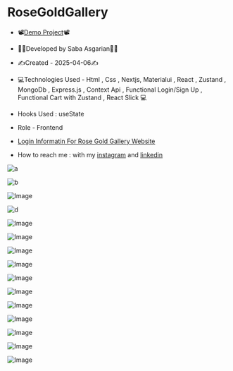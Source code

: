 
# RoseGoldGallery 



 

- 📽[Demo Project](https://rose-gold-xi.vercel.app/)📽
- 👩‍💻Developed by Saba Asgarian👩‍💻

- ✍Created - 2025-04-06✍

- 💻Technologies Used - Html , Css , Nextjs, Materialui , React , Zustand , MongoDb , Express.js , Context Api , Functional Login/Sign Up , Functional Cart with Zustand , React Slick 💻

- Hooks Used : useState 

- Role - Frontend
- [Login Informatin For Rose Gold Gallery Website ](https://github.com/user-attachments/files/19922018/Login.txt)


- How to reach me : with my [instagram](https://www.instagram.com/saba_asgarian_web?igsh=M2Z2dTU3cHFmeW1o&utm_source=qr) and [linkedin](https://www.linkedin.com/in/saba-asgarian-69161088?utm_source=share&utm_campaign=share_via&utm_content=profile&utm_medium=ios_app) 

![a](https://github.com/user-attachments/assets/865fd3ed-5281-47c1-b755-72131628db95)

![b](https://github.com/user-attachments/assets/411f32aa-ade2-456d-bf26-153d79621b9a)

![Image](https://github.com/user-attachments/assets/2b481813-0f66-4096-be76-7e6961e4c751)


![d](https://github.com/user-attachments/assets/11c13f25-8106-4203-9369-0d2bec63b137)


![Image](https://github.com/user-attachments/assets/565bced0-2e80-46b4-af2a-645e9f415b64)

![Image](https://github.com/user-attachments/assets/2cc78f23-dc1f-488a-991e-108d28fcfe4c)

![Image](https://github.com/user-attachments/assets/23e0a876-75df-4e3f-9387-2e89ec98db0c)

![Image](https://github.com/user-attachments/assets/bd29d04e-7d6a-43ec-8408-a84363ed1c6f)

![Image](https://github.com/user-attachments/assets/9ec0524a-573c-4072-8213-f61392a19610)

![Image](https://github.com/user-attachments/assets/2353b820-5317-4c98-9ad9-63527f3a1ea1)

![Image](https://github.com/user-attachments/assets/0e3b2356-7b83-4337-bb65-c6dda928c4ba)

![Image](https://github.com/user-attachments/assets/f95b17a2-9e69-460c-a706-a0df8fdccfa0)

![Image](https://github.com/user-attachments/assets/99b71a60-87ab-472d-b17f-0d1be7d3b776)

![Image](https://github.com/user-attachments/assets/2c030d15-2e9e-4b30-9e66-5f1bf9ae4bfb)

![Image](https://github.com/user-attachments/assets/6bf3ec91-a356-4850-a9da-e10d9c798773)




